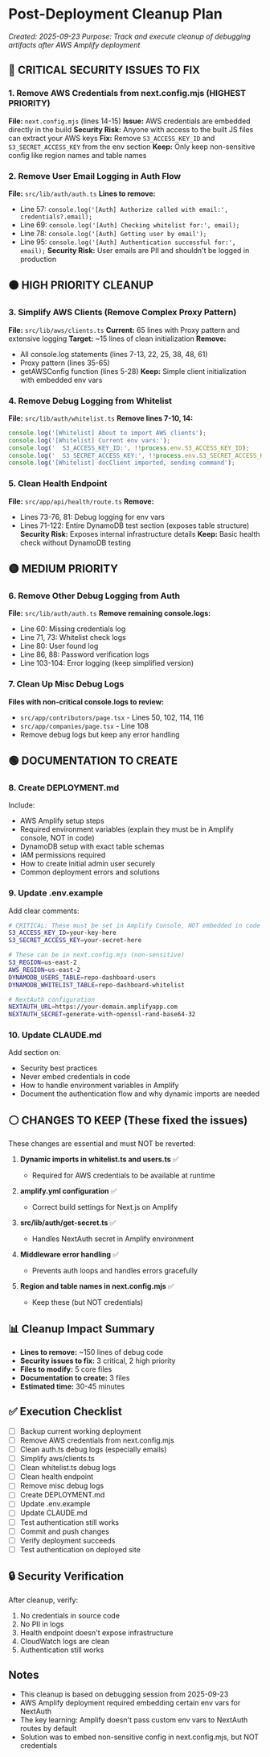 # Post-Deployment Cleanup Plan
*Created: 2025-09-23*
*Purpose: Track and execute cleanup of debugging artifacts after AWS Amplify deployment*

## 🔴 CRITICAL SECURITY ISSUES TO FIX

### 1. Remove AWS Credentials from next.config.mjs (HIGHEST PRIORITY)
**File:** `next.config.mjs` (lines 14-15)
**Issue:** AWS credentials are embedded directly in the build
**Security Risk:** Anyone with access to the built JS files can extract your AWS keys
**Fix:** Remove `S3_ACCESS_KEY_ID` and `S3_SECRET_ACCESS_KEY` from the env section
**Keep:** Only keep non-sensitive config like region names and table names

### 2. Remove User Email Logging in Auth Flow
**File:** `src/lib/auth/auth.ts`
**Lines to remove:**
- Line 57: `console.log('[Auth] Authorize called with email:', credentials?.email);`
- Line 69: `console.log('[Auth] Checking whitelist for:', email);`
- Line 78: `console.log('[Auth] Getting user by email');`
- Line 95: `console.log('[Auth] Authentication successful for:', email);`
**Security Risk:** User emails are PII and shouldn't be logged in production

## 🟠 HIGH PRIORITY CLEANUP

### 3. Simplify AWS Clients (Remove Complex Proxy Pattern)
**File:** `src/lib/aws/clients.ts`
**Current:** 65 lines with Proxy pattern and extensive logging
**Target:** ~15 lines of clean initialization
**Remove:**
- All console.log statements (lines 7-13, 22, 25, 38, 48, 61)
- Proxy pattern (lines 35-65)
- getAWSConfig function (lines 5-28)
**Keep:** Simple client initialization with embedded env vars

### 4. Remove Debug Logging from Whitelist
**File:** `src/lib/auth/whitelist.ts`
**Remove lines 7-10, 14:**
```javascript
console.log('[Whitelist] About to import AWS clients');
console.log('[Whitelist] Current env vars:');
console.log('  S3_ACCESS_KEY_ID:', !!process.env.S3_ACCESS_KEY_ID);
console.log('  S3_SECRET_ACCESS_KEY:', !!process.env.S3_SECRET_ACCESS_KEY);
console.log('[Whitelist] docClient imported, sending command');
```

### 5. Clean Health Endpoint
**File:** `src/app/api/health/route.ts`
**Remove:**
- Lines 73-76, 81: Debug logging for env vars
- Lines 71-122: Entire DynamoDB test section (exposes table structure)
**Security Risk:** Exposes internal infrastructure details
**Keep:** Basic health check without DynamoDB testing

## 🟡 MEDIUM PRIORITY

### 6. Remove Other Debug Logging from Auth
**File:** `src/lib/auth/auth.ts`
**Remove remaining console.logs:**
- Line 60: Missing credentials log
- Line 71, 73: Whitelist check logs
- Line 80: User found log
- Line 86, 88: Password verification logs
- Line 103-104: Error logging (keep simplified version)

### 7. Clean Up Misc Debug Logs
**Files with non-critical console.logs to review:**
- `src/app/contributors/page.tsx` - Lines 50, 102, 114, 116
- `src/app/companies/page.tsx` - Line 108
- Remove debug logs but keep any error handling

## 🟢 DOCUMENTATION TO CREATE

### 8. Create DEPLOYMENT.md
Include:
- AWS Amplify setup steps
- Required environment variables (explain they must be in Amplify console, NOT in code)
- DynamoDB setup with exact table schemas
- IAM permissions required
- How to create initial admin user securely
- Common deployment errors and solutions

### 9. Update .env.example
Add clear comments:
```bash
# CRITICAL: These must be set in Amplify Console, NOT embedded in code
S3_ACCESS_KEY_ID=your-key-here
S3_SECRET_ACCESS_KEY=your-secret-here

# These can be in next.config.mjs (non-sensitive)
S3_REGION=us-east-2
AWS_REGION=us-east-2
DYNAMODB_USERS_TABLE=repo-dashboard-users
DYNAMODB_WHITELIST_TABLE=repo-dashboard-whitelist

# NextAuth configuration
NEXTAUTH_URL=https://your-domain.amplifyapp.com
NEXTAUTH_SECRET=generate-with-openssl-rand-base64-32
```

### 10. Update CLAUDE.md
Add section on:
- Security best practices
- Never embed credentials in code
- How to handle environment variables in Amplify
- Document the authentication flow and why dynamic imports are needed

## ⚪ CHANGES TO KEEP (These fixed the issues)

These changes are essential and must NOT be reverted:

1. **Dynamic imports in whitelist.ts and users.ts** ✅
   - Required for AWS credentials to be available at runtime

2. **amplify.yml configuration** ✅
   - Correct build settings for Next.js on Amplify

3. **src/lib/auth/get-secret.ts** ✅
   - Handles NextAuth secret in Amplify environment

4. **Middleware error handling** ✅
   - Prevents auth loops and handles errors gracefully

5. **Region and table names in next.config.mjs** ✅
   - Keep these (but NOT credentials)

## 📊 Cleanup Impact Summary

- **Lines to remove:** ~150 lines of debug code
- **Security issues to fix:** 3 critical, 2 high priority
- **Files to modify:** 5 core files
- **Documentation to create:** 3 files
- **Estimated time:** 30-45 minutes

## ✅ Execution Checklist

- [ ] Backup current working deployment
- [ ] Remove AWS credentials from next.config.mjs
- [ ] Clean auth.ts debug logs (especially emails)
- [ ] Simplify aws/clients.ts
- [ ] Clean whitelist.ts debug logs
- [ ] Clean health endpoint
- [ ] Remove misc debug logs
- [ ] Create DEPLOYMENT.md
- [ ] Update .env.example
- [ ] Update CLAUDE.md
- [ ] Test authentication still works
- [ ] Commit and push changes
- [ ] Verify deployment succeeds
- [ ] Test authentication on deployed site

## 🔒 Security Verification

After cleanup, verify:
1. No credentials in source code
2. No PII in logs
3. Health endpoint doesn't expose infrastructure
4. CloudWatch logs are clean
5. Authentication still works

## Notes

- This cleanup is based on debugging session from 2025-09-23
- AWS Amplify deployment required embedding certain env vars for NextAuth
- The key learning: Amplify doesn't pass custom env vars to NextAuth routes by default
- Solution was to embed non-sensitive config in next.config.mjs, but NOT credentials